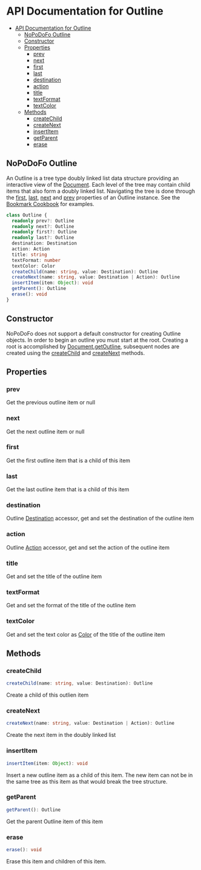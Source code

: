 # API Documentation for Outline

- [API Documentation for Outline](#api-documentation-for-outline)
  - [NoPoDoFo Outline](#nopodofo-outline)
  - [Constructor](#constructor)
  - [Properties](#properties)
    - [prev](#prev)
    - [next](#next)
    - [first](#first)
    - [last](#last)
    - [destination](#destination)
    - [action](#action)
    - [title](#title)
    - [textFormat](#textformat)
    - [textColor](#textcolor)
  - [Methods](#methods)
    - [createChild](#createchild)
    - [createNext](#createnext)
    - [insertItem](#insertitem)
    - [getParent](#getparent)
    - [erase](#erase)

## NoPoDoFo Outline

An Outline is a tree type doubly linked list data structure providing an interactive view of the [Document](./document.md). Each level of the tree
may contain child items that also form a doubly linked list. Navigating the tree is done through the [first](#first), [last](#last), [next](#next) and
[prev](#prev) properties of an Outline instance. See the [Bookmark Cookbook](./cookbook/bookmark.md) for examples.

```typescript
class Outline {
  readonly prev?: Outline
  readonly next?: Outline
  readonly first?: Outline
  readonly last?: Outline
  destination: Destination
  action: Action
  title: string
  textFormat: number
  textColor: Color
  createChild(name: string, value: Destination): Outline
  createNext(name: string, value: Destination | Action): Outline
  insertItem(item: Object): void
  getParent(): Outline
  erase(): void
}
```

## Constructor

NoPoDoFo does not support a default constructor for creating Outline objects. In order to begin an outline you must start at the root.
Creating a root is accomplished by [Document.getOutline](./document.md#getoutline), subsequent nodes are created using the [createChild](#createchild)
and [createNext](#createnext) methods.

## Properties

### prev

Get the previous outline item or null

### next

Get the next outline item or null

### first

Get the first outline item that is a child of this item

### last

Get the last outline item that is a child of this item

### destination

Outline [Destination](./destination.md) accessor, get and set the destination of the outline item

### action

Outline [Action](./action.md) accessor, get and set the action of the outline item

### title

Get and set the title of the outline item

### textFormat

Get and set the format of the title of the outline item

### textColor

Get and set the text color as [Color](./color.md) of the title of the outline item

## Methods

### createChild

```typescript
createChild(name: string, value: Destination): Outline
```

Create a child of this outlien item

### createNext

```typescript
createNext(name: string, value: Destination | Action): Outline
```

Create the next item in the doubly linked list

### insertItem

```typescript
insertItem(item: Object): void
```

Insert a new outline item as a child of this item. The new item can not be in the same tree as this item as that would
break the tree structure.

### getParent

```typescript
getParent(): Outline
```

Get the parent Outline item of this item

### erase

```typescript
erase(): void
```

Erase this item and children of this item.
